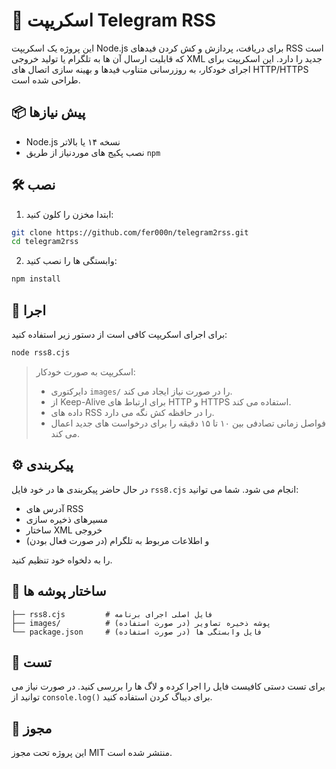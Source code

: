 
# 📰 اسکریپت Telegram RSS

این پروژه یک اسکریپت Node.js برای دریافت، پردازش و کش کردن فیدهای RSS است که قابلیت ارسال آن ها به تلگرام یا تولید خروجی XML جدید را دارد. این اسکریپت برای اجرای خودکار، به روزرسانی متناوب فیدها و بهینه سازی اتصال های HTTP/HTTPS طراحی شده است.

## 📦 پیش نیازها

- Node.js نسخه ۱۴ یا بالاتر
- نصب پکیج های موردنیاز از طریق `npm`

## 🛠 نصب

1. ابتدا مخزن را کلون کنید:

```bash
git clone https://github.com/fer000n/telegram2rss.git
cd telegram2rss
```

2. وابستگی ها را نصب کنید:

```bash
npm install
```

## 🚀 اجرا

برای اجرای اسکریپت کافی است از دستور زیر استفاده کنید:

```bash
node rss8.cjs
```

> اسکریپت به صورت خودکار:
> - دایرکتوری `images/` را در صورت نیاز ایجاد می کند.
> - از Keep-Alive برای ارتباط های HTTP و HTTPS استفاده می کند.
> - داده های RSS را در حافظه کش نگه می دارد.
> - فواصل زمانی تصادفی بین ۱۰ تا ۱۵ دقیقه را برای درخواست های جدید اعمال می کند.

## ⚙️ پیکربندی

در حال حاضر پیکربندی ها در خود فایل `rss8.cjs` انجام می شود. شما می توانید:

- آدرس های RSS
- مسیرهای ذخیره سازی
- ساختار XML خروجی
- و اطلاعات مربوط به تلگرام (در صورت فعال بودن)

را به دلخواه خود تنظیم کنید.

## 📁 ساختار پوشه ها

```
├── rss8.cjs         # فایل اصلی اجرای برنامه
├── images/          # پوشه ذخیره تصاویر (در صورت استفاده)
└── package.json     # فایل وابستگی ها (در صورت استفاده)
```

## 🧪 تست

برای تست دستی کافیست فایل را اجرا کرده و لاگ ها را بررسی کنید. در صورت نیاز می توانید از `console.log()` برای دیباگ کردن استفاده کنید.

## 📜 مجوز

این پروژه تحت مجوز MIT منتشر شده است.
